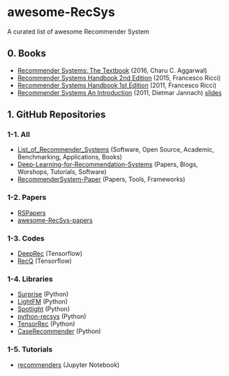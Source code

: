# awesome-RecSys
A curated list of awesome Recommender System

## 0. Books
* [Recommender Systems: The Textbook](http://pzs.dstu.dp.ua/DataMining/recom/bibl/1aggarwal_c_c_recommender_systems_the_textbook.pdf) (2016, Charu C. Aggarwal)
* [Recommender Systems Handbook 2nd Edition](https://edyaaleh.files.wordpress.com/2016/02/recommendersystemshandbook.pdf) (2015, Francesco Ricci)
* [Recommender Systems Handbook 1st Edition](https://www.cse.iitk.ac.in/users/nsrivast/HCC/Recommender_systems_handbook.pdf) (2011, Francesco Ricci)
* [Recommender Systems An Introduction](https://github.com/singmiya/recsys/raw/master/Recommender%20Systems%20An%20Introduction.pdf) (2011, Dietmar Jannach) [slides](http://www.recommenderbook.net/teaching-material/slides)


## 1. GitHub Repositories
### 1-1. All
* [List_of_Recommender_Systems](https://github.com/grahamjenson/list_of_recommender_systems) (Software, Open Source, Academic, Benchmarking, Applications, Books)
* [Deep-Learning-for-Recommendation-Systems](https://github.com/robi56/Deep-Learning-for-Recommendation-Systems) (Papers, Blogs, Worshops, Tutorials, Software)
* [RecommenderSystem-Paper](https://github.com/daicoolb/RecommenderSystem-Paper) (Papers, Tools, Frameworks)

### 1-2. Papers
* [RSPapers](https://github.com/hongleizhang/RSPapers)
* [awesome-RecSys-papers](https://github.com/YuyangZhangFTD/awesome-RecSys-papers)

### 1-3. Codes
* [DeepRec](https://github.com/cheungdaven/DeepRec) (Tensorflow)
* [RecQ](https://github.com/Coder-Yu/RecQ) (Tensorflow)

### 1-4. Libraries
* [Surprise](https://github.com/NicolasHug/Surprise) (Python)
* [LightFM](https://github.com/lyst/lightfm) (Python)
* [Spotlight](https://github.com/maciejkula/spotlight) (Python)
* [python-recsys](https://github.com/ocelma/python-recsys) (Python)
* [TensorRec](https://github.com/jfkirk/tensorrec) (Python)
* [CaseRecommender](https://github.com/caserec/CaseRecommender) (Python)

### 1-5. Tutorials
* [recommenders](https://github.com/microsoft/recommenders) (Jupyter Notebook)





